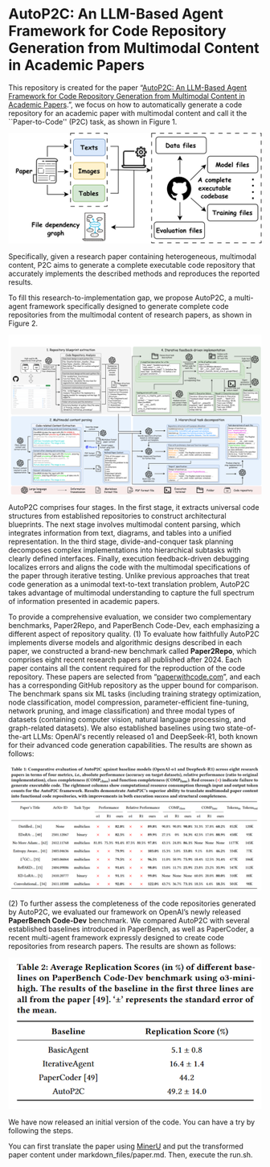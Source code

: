 # AutoP2C: An LLM-Based Agent Framework for Code Repository Generation from Multimodal Content in Academic Papers
This repository is created for the paper “[AutoP2C: An LLM-Based Agent Framework for Code Repository Generation from Multimodal Content in Academic Papers](https://arxiv.org/pdf/2504.20115).”, we focus on how to automatically generate a code repository for an academic paper with multimodal content and call it the ``Paper-to-Code'' (P2C) task, as shown in Figure 1.

![illus](intro.jpg)

Specifically, given a research paper containing heterogeneous, multimodal content, P2C aims to generate a complete executable code repository that accurately implements the described methods and reproduces the reported results.

To fill this research-to-implementation gap, we propose AutoP2C, a multi-agent framework specifically designed to generate complete code repositories from the multimodal content of research papers, as shown in Figure 2.

![process](process.png)

AutoP2C comprises four stages. In the first stage, it extracts universal code structures from established repositories to construct architectural blueprints. The next stage involves multimodal content parsing, which integrates information from text, diagrams, and tables into a unified representation. In the third stage, divide-and-conquer task planning decomposes complex implementations into hierarchical subtasks with clearly defined interfaces. 
Finally, execution feedback-driven debugging localizes errors and aligns the code with the multimodal specifications of the paper through iterative testing. Unlike previous approaches that treat code generation as a unimodal text-to-text translation problem, AutoP2C takes advantage of multimodal understanding to capture the full spectrum of information presented in academic papers. 

To provide a comprehensive evaluation, we consider two complementary benchmarks, Paper2Repo, and PaperBench Code-Dev, each emphasizing a different aspect of repository quality. 
(1) To evaluate how faithfully AutoP2C implements diverse models and algorithmic designs described in each paper, we constructed a brand-new benchmark called **Paper2Repo**, which comprises eight recent research papers all published after 2024. Each paper contains all the content required for the reproduction of the code repository. These papers are selected from “[paperwithcode.com](paperswithcode.com)”, and each has a corresponding GitHub repository as the upper bound for comparison. The benchmark spans six ML tasks (including training strategy optimization, node classification, model compression, parameter-efficient fine-tuning, network pruning, and image classification) and three modal types of datasets (containing computer vision, natural language processing, and graph-related datasets). We also established baselines using two state-of-the-art LLMs: OpenAI's recently released o1 and DeepSeek-R1, both known for their advanced code generation capabilities. The results are shown as follows: 

![result](result_1.jpg)

(2) To further assess the completeness of the code repositories generated by AutoP2C, we evaluated our framework on OpenAI’s newly released **PaperBench Code-Dev** benchmark. We compared AutoP2C with several established baselines introduced in PaperBench, as well as PaperCoder, a recent multi-agent framework expressly designed to create code repositories from research papers. The results are shown as follows:

![paperbench](result_2.jpg)

We have now released an initial version of the code. You can have a try by following the steps.  

You can first translate the paper using [MinerU](https://github.com/opendatalab/MinerU) and put the transformed paper content under markdown_files/paper.md. Then, execute the run.sh.
